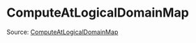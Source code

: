 # ComputeAtLogicalDomainMap

Source: [ComputeAtLogicalDomainMap](../../csrc/logical_domain_map.h#L270)

